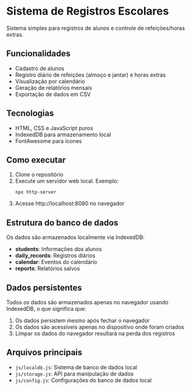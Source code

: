 # Sistema de Registros Escolares

Sistema simples para registros de alunos e controle de refeições/horas extras.

## Funcionalidades

- Cadastro de alunos
- Registro diário de refeições (almoço e jantar) e horas extras
- Visualização por calendário
- Geração de relatórios mensais
- Exportação de dados em CSV

## Tecnologias

- HTML, CSS e JavaScript puros
- IndexedDB para armazenamento local
- FontAwesome para ícones

## Como executar

1. Clone o repositório
2. Execute um servidor web local. Exemplo:
   ```
   npx http-server
   ```
3. Acesse http://localhost:8080 no navegador

## Estrutura do banco de dados

Os dados são armazenados localmente via IndexedDB:

- **students**: Informações dos alunos
- **daily_records**: Registros diários
- **calendar**: Eventos do calendário
- **reports**: Relatórios salvos

## Dados persistentes

Todos os dados são armazenados apenas no navegador usando IndexedDB, o que significa que:

1. Os dados persistem mesmo após fechar o navegador
2. Os dados são acessíveis apenas no dispositivo onde foram criados
3. Limpar os dados do navegador resultará na perda dos registros

## Arquivos principais

- `js/localdb.js`: Sistema de banco de dados local
- `js/storage.js`: API para manipulação de dados
- `js/config.js`: Configurações do banco de dados local 